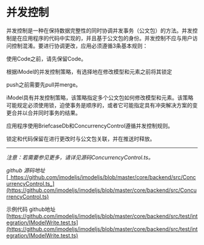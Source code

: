 # 并发控制

并发控制是一种在保持数据完整性的同时协调并发事务（公文包）的方法。并发控制是在应用程序的代码中实现的，并且基于公文包的身份。并发控制不应与用户访问控制混淆。要进行协调更改，应用必须遵循3条基本规则：

使用Code之前，请先保留Code。

根据iModel的并发控制策略，有选择地在修改模型和元素之前将其锁定

push之前需要先pull并merge。

iModel具有并发控制策略，该策略指定多个公文包如何修改模型和元素。该策略可能规定必须使用锁，迫使事务是顺序的，或者它可能指定具有冲突解决方案的变更合并以合并同时事务的结果。

应用程序使用BriefcaseDb和ConcurrencyControl遵循并发控制规则。

锁定和代码保留在进行更改时与公文包关联，并在推送时释放。

---

_注意：若需要参见更多，请详见源码ConcurrencyControl.ts。_

_github 源码地址_[_https://github.com/imodeljs/imodeljs/blob/master/core/backend/src/ConcurrencyControl.ts_](https://github.com/imodeljs/imodeljs/blob/master/core/backend/src/ConcurrencyControl.ts)

示例代码 github地址[https://github.com/imodeljs/imodeljs/blob/master/core/backend/src/test/integration/IModelWrite.test.ts](https://github.com/imodeljs/imodeljs/blob/master/core/backend/src/test/integration/IModelWrite.test.ts)

